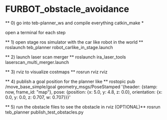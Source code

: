 # FURBOT_obstacle_avoidance

** 0) go into teb-planner_ws and compile everything
catkin_make *

open a terminal for each step

** 1) open stage ros simulator with the car like robot in the world **
roslaunch teb_planner robot_carlike_in_stage.launch

** 2) launch laser scan merger **
roslaunch ira_laser_tools laserscan_multi_merger.launch

** 3) rviz to visualize costmaps **
rosrun rviz rviz

** 4) publish a goal position for the planner like **
rostopic pub /move_base_simple/goal geometry_msgs/PoseStamped '{header: {stamp: now, frame_id: "map"}, pose: {position: {x: 5.0, y: 4.8, z: 0.0}, orientation: {x: 0.0, y: 0.0, z: 0.707, w: 0.707}}}'

** 5) run the obstacle files to see the obstacle in rviz (OPTIONAL)**
rosrun teb_planner publish_test_obstacles.py
